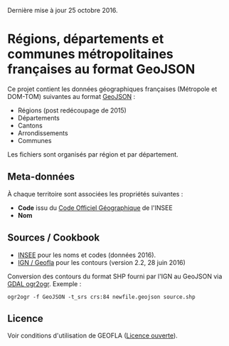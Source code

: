 Dernière mise à jour 25 octobre 2016.

# Régions, départements et communes métropolitaines françaises au format GeoJSON

Ce projet contient les données géographiques françaises (Métropole et DOM-TOM) suivantes au format [GeoJSON](http://geojson.org/) :

* Régions (post redécoupage de 2015)
* Départements
* Cantons
* Arrondissements
* Communes

Les fichiers sont organisés par région et par département.

## Meta-données

À chaque territoire sont associées les propriétés suivantes :

* **Code** issu du [Code Officiel Géographique](http://www.insee.fr/fr/methodes/nomenclatures/cog/documentation.asp) de l'INSEE
* **Nom**

## Sources / Cookbook

* [INSEE](http://www.insee.fr/fr/methodes/nomenclatures/cog/telechargement.asp) pour les noms et codes (données 2016).
* [IGN / Geofla](http://professionnels.ign.fr/geofla) pour les contours (version 2.2, 28 juin 2016)

Conversion des contours du format SHP fourni par l'IGN au GeoJSON via [GDAL ogr2ogr](http://www.gdal.org/ogr2ogr.html). Exemple :

```
ogr2ogr -f GeoJSON -t_srs crs:84 newfile.geojson source.shp
```

## Licence

Voir conditions d'utilisation de GEOFLA ([Licence ouverte](http://www.etalab.gouv.fr/pages/licence-ouverte-open-licence-5899923.html)).
